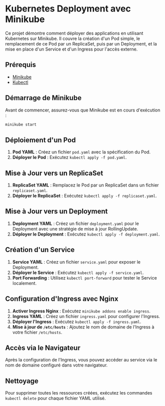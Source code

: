 # Kubernetes Deployment avec Minikube

Ce projet démontre comment déployer des applications en utilisant Kubernetes sur Minikube. Il couvre la création d'un Pod simple, le remplacement de ce Pod par un ReplicaSet, puis par un Deployment, et la mise en place d'un Service et d'un Ingress pour l'accès externe.

## Prérequis

- [Minikube](https://minikube.sigs.k8s.io/docs/start/)
- [Kubectl](https://kubernetes.io/docs/tasks/tools/)

## Démarrage de Minikube

Avant de commencer, assurez-vous que Minikube est en cours d'exécution :

```bash
minikube start
```

## Déploiement d'un Pod

1. **Pod YAML** : Créez un fichier `pod.yaml` avec la spécification du Pod.
2. **Déployer le Pod** : Exécutez `kubectl apply -f pod.yaml`.

## Mise à Jour vers un ReplicaSet

1. **ReplicaSet YAML** : Remplacez le Pod par un ReplicaSet dans un fichier `replicaset.yaml`.
2. **Déployer le ReplicaSet** : Exécutez `kubectl apply -f replicaset.yaml`.

## Mise à Jour vers un Deployment

1. **Deployment YAML** : Créez un fichier `deployment.yaml` pour le Deployment avec une stratégie de mise à jour RollingUpdate.
2. **Déployer le Deployment** : Exécutez `kubectl apply -f deployment.yaml`.

## Création d'un Service

1. **Service YAML** : Créez un fichier `service.yaml` pour exposer le Deployment.
2. **Déployer le Service** : Exécutez `kubectl apply -f service.yaml`.
3. **Port Forwarding** : Utilisez `kubectl port-forward` pour tester le Service localement.

## Configuration d'Ingress avec Nginx

1. **Activer Ingress Nginx** : Exécutez `minikube addons enable ingress`.
2. **Ingress YAML** : Créez un fichier `ingress.yaml` pour configurer l'Ingress.
3. **Déployer l'Ingress** : Exécutez `kubectl apply -f ingress.yaml`.
4. **Mise à jour de `/etc/hosts`** : Ajoutez le nom de domaine de l'Ingress à votre fichier `/etc/hosts`.

## Accès via le Navigateur

Après la configuration de l'Ingress, vous pouvez accéder au service via le nom de domaine configuré dans votre navigateur.

## Nettoyage

Pour supprimer toutes les ressources créées, exécutez les commandes `kubectl delete` pour chaque fichier YAML utilisé.
